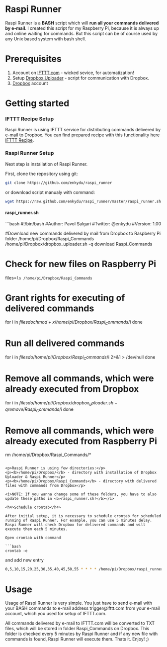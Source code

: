 Raspi Runner
============
Raspi Runner is a <b>BASH</b> script which will <b>run all your commands delivered by e-mail</b>. I created this script for my Raspberry Pi, because it is always up and online waiting for commands. But this script can be of course used by any Unix based system with bash shell. 

Prerequisites
============
1. Account on <a href='http://ifttt.com' target="_blank">IFTTT.com</a> - wicked sevice, for automatization!
2. Setup <a href='https://github.com/andreafabrizi/Dropbox-Uploader' target="_blank">Dropbox Uploader</a> - script for communication with Dropbox.
3. <a href='http://dropbox.com' target="_blank">Dropbox</a> account

Getting started
============

<h3>IFTTT Recipe Setup</h3>
Raspi Runner is using IFTTT service for distributing commands delivered by e-mail to Dropbox. You can find prepared recipe with this functionality here <a href='https://ifttt.com/recipes/105292' target="_blank">IFTTT Recipe</a>.

<h3>Raspi Runner Setup</h3>

Next step is installation of Raspi Runner. 

First, clone the repository using git:
```bash
git clone https://github.com/enkydu/raspi_runner
```
or download script manualy with command:
```bash
wget https://raw.github.com/enkydu/raspi_runner/master/raspi_runner.sh
```

<h4>raspi_runner.sh</h4> 
```bash
#!/bin/bash
#Author: Pavol Salgari
#Twitter: @enkydu
#Version: 1.00

#Download new commands delivered by mail from Dropbox to Raspberry Pi folder /home/pi/Dropbox/Raspi_Commands
/home/pi/Dropbox/dropbox_uploader.sh -q download Raspi_Commands

# Check for new files on Raspberry Pi 
files=`ls /home/pi/Dropbox/Raspi_Commands`

# Grant rights for executing of delivered commands
for i in $files
do
  chmod +x /home/pi/Dropbox/Raspi_Commands/$i
done

# Run all delivered commands
for i in $files
do
  /home/pi/Dropbox/Raspi_Commands/$i 2>&1 > /dev/null
done

# Remove all commands, which were already executed from Dropbox
for i in $files
do
	/home/pi/Dropbox/dropbox_uploader.sh -q remove /Raspi_Commands/$i
done

# Remove all commands, which were already executed from Raspberry Pi
rm /home/pi/Dropbox/Raspi_Commands/*
```

<p>Raspi Runner is using few directories:</p>
<p><b>/home/pi/Dropbox/</b> - directory with installation of Dropbox Uploader & Raspi Runner</p>
<p><b>/home/pi/Dropbox/Raspi_Commands</b> - directory with delivered files with commands from Dropbox</p>

<i>NOTE: If you wanna change some of these folders, you have to also update these paths in <b>raspi_runner.sh!</b></i>

<h4>Schedule crontab</h4>

After initial setup, it is necessary to schedule crontab for scheduled running of Raspi Runner. For example, you can use 5 minutes delay. Raspi Runner will check Dropbox for delivered commands and will execute them each 5 minutes. 

Open crontab with command

```bash
crontab -e
```
and add new entry

```bash
0,5,10,15,20,25,30,35,40,45,50,55 * * * * /home/pi/Dropbox/raspi_runner.sh 2>&1 > /dev/null
```
Usage
============

<p>Usage of Raspi Runner is very simple. You just have to send e-mail with your BASH commands to e-mail address trigger@ifttt.com from your e-mail account, which you used for setup of IFTTT.com.</p>

<p>All commands delivered by e-mail to IFTTT.com will be converted to TXT files, which will be stored in folder Raspi_Commands on Dropbox. This folder is checked every 5 minutes by Raspi Runner and if any new file with commands is found, Raspi Runner will execute them. Thats it. Enjoy! ;)</p>
